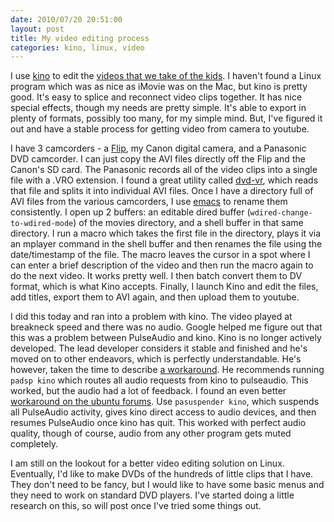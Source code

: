 ```yaml
---
date: 2010/07/20 20:51:00
layout: post
title: My video editing process
categories: kino, linux, video
---
```


I use [kino](http://www.kinodv.org/) to edit the
[videos that we take of the kids](http://youtube.com/vkurup1). I haven't
found a Linux program which was as nice as iMovie was on the Mac, but kino
is pretty good. It's easy to splice and reconnect video clips together. It
has nice special effects, though my needs are pretty simple. It's able to
export in plenty of formats, possibly too many, for my simple mind. But,
I've figured it out and have a stable process for getting video from camera
to youtube.

I have 3 camcorders - a [Flip](http://www.theflip.com/), my Canon digital
camera, and a Panasonic DVD camcorder. I can just copy the AVI files
directly off the Flip and the Canon's SD card. The Panasonic records all of
the video clips into a single file with a .VRO extension. I found a great
utility called [dvd-vr](http://www.pixelbeat.org/programs/dvd-vr/), which
reads that file and splits it into individual AVI files. Once I have a
directory full of AVI files from the various camcorders, I use
[emacs](http://www.gnu.org/software/emacs/) to rename them consistently. I
open up 2 buffers: an editable dired buffer (`wdired-change-to-wdired-mode`)
of the movies directory, and a shell buffer in that same directory. I run a
macro which takes the first file in the directory, plays it via an mplayer
command in the shell buffer and then renames the file using the
date/timestamp of the file. The macro leaves the cursor in a spot where I
can enter a brief description of the video and then run the macro again to
do the next video. It works pretty well. I then batch convert them to DV
format, which is what Kino accepts. Finally, I launch Kino and edit the
files, add titles, export them to AVI again, and then upload them to
youtube.

I did this today and ran into a problem with kino. The video played at
breakneck speed and there was no audio. Google helped me figure out that
this was a problem between PulseAudio and kino. Kino is no longer actively
developed. The lead developer considers it stable and finished and he's
moved on to other endeavors, which is perfectly understandable. He's
however, taken the time to describe
[a workaround](http://www.kinodv.org/article/view/173/1/13/). He recommends
running `padsp kino` which routes all audio requests from kino to
pulseaudio. This worked, but the audio had a lot of feedback. I found an
even better
[workaround on the ubuntu forums](http://ubuntuforums.org/showpost.php?p=8367831&postcount=7). Use
`pasuspender kino`, which suspends all PulseAudio activity, gives kino
direct access to audio devices, and then resumes PulseAudio once kino has
quit. This worked with perfect audio quality, though of course, audio from
any other program gets muted completely.

I am still on the lookout for a better video editing solution on
Linux. Eventually, I'd like to make DVDs of the hundreds of little clips
that I have. They don't need to be fancy, but I would like to have some
basic menus and they need to work on standard DVD players. I've started
doing a little research on this, so will post once I've tried some things
out.
